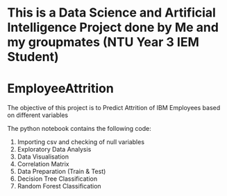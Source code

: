 # This is a Data Science and Artificial Intelligence Project done by Me and my groupmates (NTU Year 3 IEM Student)

# EmployeeAttrition
The objective of this project is to Predict Attrition of IBM Employees based on different variables

The python notebook contains the following code:
1. Importing csv and checking of null variables
2. Exploratory Data Analysis
3. Data Visualisation
4. Correlation Matrix 
5. Data Preparation (Train & Test)
6. Decision Tree Classification
7. Random Forest Classification
